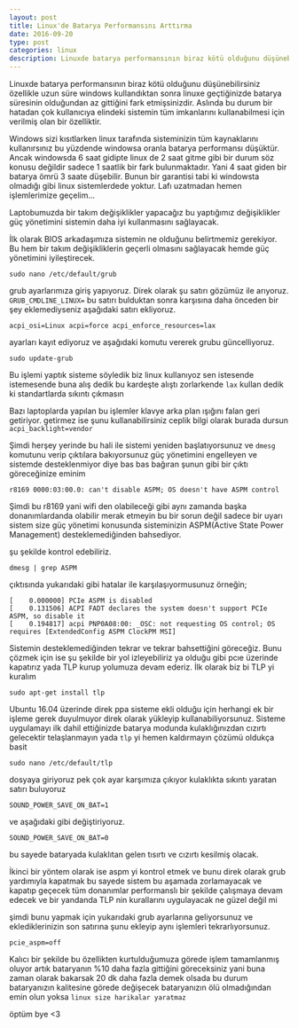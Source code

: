 ```yaml
---
layout: post
title: Linux'de Batarya Performansını Arttırma
date: 2016-09-20
type: post
categories: linux
description: Linuxde batarya performansının biraz kötü olduğunu düşünebilirsiniz özellikle uzun süre windows kullandıktan sonra linuxe geçtiğinizde batarya
---
```


Linuxde batarya performansının biraz kötü olduğunu düşünebilirsiniz özellikle uzun süre windows kullandıktan sonra linuxe geçtiğinizde batarya süresinin olduğundan az gittiğini fark etmişsinizdir. Aslında bu durum bir hatadan çok kullanıcıya elindeki sistemin tüm imkanlarını kullanabilmesi için verilmiş olan bir özelliktir. 

Windows sizi kısıtlarken linux tarafında sisteminizin tüm kaynaklarını kullanırsınız bu yüzdende windowsa oranla batarya performansı düşüktür. Ancak windowsda 6 saat gidipte linux de 2 saat gitme gibi bir durum söz konusu değildir sadece 1 saatlik bir fark bulunmaktadır. Yani 4 saat giden bir batarya ömrü 3 saate düşebilir. Bunun bir garantisi tabi ki windowsta olmadığı gibi linux sistemlerdede yoktur. Lafı uzatmadan hemen işlemlerimize geçelim...

Laptobumuzda bir takım değişiklikler yapacağız bu yaptığımız değişiklikler güç yönetimini sistemin daha iyi kullanmasını sağlayacak.

İlk olarak BIOS arkadaşımıza sistemin ne olduğunu belirtmemiz gerekiyor. Bu hem bir takım değişikliklerin geçerli olmasını sağlayacak hemde güç yönetimini iyileştirecek.


```
sudo nano /etc/default/grub
```

grub ayarlarımıza giriş yapıyoruz. Direk olarak şu satırı gözümüz ile arıyoruz. `GRUB_CMDLINE_LINUX=` bu satırı bulduktan sonra karşısına daha önceden bir şey eklemediyseniz aşağıdaki satırı ekliyoruz.


```
acpi_osi=Linux acpi=force acpi_enforce_resources=lax
```

ayarları kayıt ediyoruz ve aşağıdaki komutu vererek grubu güncelliyoruz.


```
sudo update-grub
```

Bu işlemi yaptık sisteme söyledik biz linux kullanıyoz sen istesende istemesende buna alış dedik bu kardeşte alıştı zorlarkende `lax` kullan dedik ki standartlarda sıkıntı çıkmasın

Bazı laptoplarda yapılan bu işlemler klavye arka plan ışığını falan geri getiriyor. getirmez ise şunu kullanabilirsiniz ceplik bilgi olarak burada dursun `acpi_backlight=vendor`

Şimdi herşey yerinde bu hali ile sistemi yeniden başlatıyorsunuz ve `dmesg` komutunu verip çıktılara bakıyorsunuz güç yönetimini engelleyen ve sistemde desteklenmiyor diye bas bas bağıran şunun gibi bir çıktı göreceğinize eminim


```
r8169 0000:03:00.0: can't disable ASPM; OS doesn't have ASPM control
```

Şimdi bu r8169 yani wifi den olabileceği gibi aynı zamanda başka donanımlardanda olabilir merak etmeyin bu bir sorun değil sadece bir uyarı sistem size güç yönetimi konusunda sisteminizin ASPM(Active State Power Management) desteklemediğinden bahsediyor.

şu şekilde kontrol edebiliriz.

```
dmesg | grep ASPM
```

çıktısında yukarıdaki gibi hatalar ile karşılaşıyormusunuz örneğin;

```
[    0.000000] PCIe ASPM is disabled
[    0.131506] ACPI FADT declares the system doesn't support PCIe ASPM, so disable it
[    0.194817] acpi PNP0A08:00: _OSC: not requesting OS control; OS requires [ExtendedConfig ASPM ClockPM MSI]
```

Sistemin desteklemediğinden tekrar ve tekrar bahsettiğini göreceğiz. Bunu çözmek için ise şu şekilde bir yol izleyebiliriz ya olduğu gibi pcıe üzerinde kapatırız yada TLP kurup yolumuza devam ederiz. İlk olarak biz bi TLP yi kuralım

```
sudo apt-get install tlp
```

Ubuntu 16.04 üzerinde direk ppa sisteme ekli olduğu için herhangi ek bir işleme gerek duyulmuyor direk olarak yükleyip kullanabiliyorsunuz. Sisteme uygulamayı ilk dahil ettiğinizde batarya modunda kulaklığınızdan cızırtı gelecektir telaşlanmayın yada `tlp` yi hemen kaldırmayın çözümü oldukça basit 

```
sudo nano /etc/default/tlp
```

dosyaya giriyoruz pek çok ayar karşımıza çıkıyor kulaklıkta sıkıntı yaratan satırı buluyoruz 

```
﻿SOUND_POWER_SAVE_ON_BAT=1
```

ve aşağıdaki gibi değiştiriyoruz.

```
SOUND_POWER_SAVE_ON_BAT=0
```

bu sayede bataryada kulaklıtan gelen tısırtı ve cızırtı kesilmiş olacak.

İkinci bir yöntem olarak ise aspm yi kontrol etmek ve bunu direk olarak grub yardımıyla kapatmak bu sayede sistem bu aşamada zorlamayacak ve kapatıp geçecek tüm donanımlar performanslı bir şekilde çalışmaya devam edecek ve bir yandanda TLP nin kurallarını uygulayacak ne güzel değil mi

şimdi bunu yapmak için yukarıdaki grub ayarlarına geliyorsunuz ve eklediklerinizin son satırına şunu ekleyip aynı işlemleri tekrarlıyorsunuz.

```
pcie_aspm=off
```

Kalıcı bir şekilde bu özellikten kurtulduğumuza görede işlem tamamlanmış oluyor artık bataryanın %10 daha fazla gittiğini göreceksiniz yani buna zaman olarak bakarsak 20 dk daha fazla demek olsada bu durum bataryanızın kalitesine görede değişecek bataryanızın ölü olmadığından emin olun yoksa `linux size harikalar yaratmaz`

öptüm bye <3
